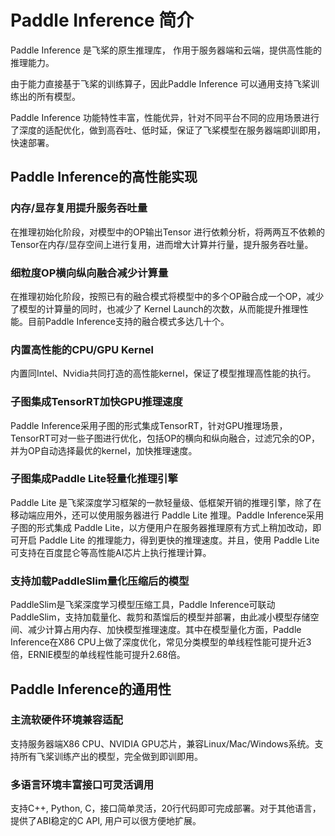 # Paddle Inference 简介

Paddle Inference 是飞桨的原生推理库， 作用于服务器端和云端，提供高性能的推理能力。

由于能力直接基于飞桨的训练算子，因此Paddle Inference 可以通用支持飞桨训练出的所有模型。

Paddle Inference 功能特性丰富，性能优异，针对不同平台不同的应用场景进行了深度的适配优化，做到高吞吐、低时延，保证了飞桨模型在服务器端即训即用，快速部署。

## Paddle Inference的高性能实现

### 内存/显存复用提升服务吞吐量

在推理初始化阶段，对模型中的OP输出Tensor 进行依赖分析，将两两互不依赖的Tensor在内存/显存空间上进行复用，进而增大计算并行量，提升服务吞吐量。

### 细粒度OP横向纵向融合减少计算量

在推理初始化阶段，按照已有的融合模式将模型中的多个OP融合成一个OP，减少了模型的计算量的同时，也减少了 Kernel Launch的次数，从而能提升推理性能。目前Paddle Inference支持的融合模式多达几十个。

### 内置高性能的CPU/GPU Kernel

内置同Intel、Nvidia共同打造的高性能kernel，保证了模型推理高性能的执行。

### 子图集成TensorRT加快GPU推理速度

Paddle Inference采用子图的形式集成TensorRT，针对GPU推理场景，TensorRT可对一些子图进行优化，包括OP的横向和纵向融合，过滤冗余的OP，并为OP自动选择最优的kernel，加快推理速度。

### 子图集成Paddle Lite轻量化推理引擎

Paddle Lite 是飞桨深度学习框架的一款轻量级、低框架开销的推理引擎，除了在移动端应用外，还可以使用服务器进行 Paddle Lite 推理。Paddle Inference采用子图的形式集成 Paddle Lite，以方便用户在服务器推理原有方式上稍加改动，即可开启 Paddle Lite 的推理能力，得到更快的推理速度。并且，使用 Paddle Lite 可支持在百度昆仑等高性能AI芯片上执行推理计算。

### 支持加载PaddleSlim量化压缩后的模型

PaddleSlim是飞桨深度学习模型压缩工具，Paddle Inference可联动PaddleSlim，支持加载量化、裁剪和蒸馏后的模型并部署，由此减小模型存储空间、减少计算占用内存、加快模型推理速度。其中在模型量化方面，Paddle Inference在X86 CPU上做了深度优化，常见分类模型的单线程性能可提升近3倍，ERNIE模型的单线程性能可提升2.68倍。

## Paddle Inference的通用性

### 主流软硬件环境兼容适配

支持服务器端X86 CPU、NVIDIA GPU芯片，兼容Linux/Mac/Windows系统。支持所有飞桨训练产出的模型，完全做到即训即用。

### 多语言环境丰富接口可灵活调用

支持C++, Python, C，接口简单灵活，20行代码即可完成部署。对于其他语言，提供了ABI稳定的C API, 用户可以很方便地扩展。

